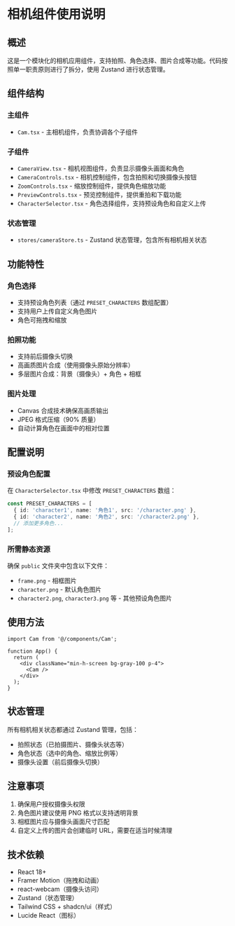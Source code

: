 # 相机组件使用说明

## 概述

这是一个模块化的相机应用组件，支持拍照、角色选择、图片合成等功能。代码按照单一职责原则进行了拆分，使用 Zustand 进行状态管理。

## 组件结构

### 主组件
- `Cam.tsx` - 主相机组件，负责协调各个子组件

### 子组件
- `CameraView.tsx` - 相机视图组件，负责显示摄像头画面和角色
- `CameraControls.tsx` - 相机控制组件，包含拍照和切换摄像头按钮
- `ZoomControls.tsx` - 缩放控制组件，提供角色缩放功能
- `PreviewControls.tsx` - 预览控制组件，提供重拍和下载功能
- `CharacterSelector.tsx` - 角色选择组件，支持预设角色和自定义上传

### 状态管理
- `stores/cameraStore.ts` - Zustand 状态管理，包含所有相机相关状态

## 功能特性

### 角色选择
- 支持预设角色列表（通过 `PRESET_CHARACTERS` 数组配置）
- 支持用户上传自定义角色图片
- 角色可拖拽和缩放

### 拍照功能
- 支持前后摄像头切换
- 高画质图片合成（使用摄像头原始分辨率）
- 多层图片合成：背景（摄像头）+ 角色 + 相框

### 图片处理
- Canvas 合成技术确保高画质输出
- JPEG 格式压缩（90% 质量）
- 自动计算角色在画面中的相对位置

## 配置说明

### 预设角色配置
在 `CharacterSelector.tsx` 中修改 `PRESET_CHARACTERS` 数组：

```typescript
const PRESET_CHARACTERS = [
  { id: 'character1', name: '角色1', src: '/character.png' },
  { id: 'character2', name: '角色2', src: '/character2.png' },
  // 添加更多角色...
];
```

### 所需静态资源
确保 `public` 文件夹中包含以下文件：
- `frame.png` - 相框图片
- `character.png` - 默认角色图片
- `character2.png`, `character3.png` 等 - 其他预设角色图片

## 使用方法

```tsx
import Cam from '@/components/Cam';

function App() {
  return (
    <div className="min-h-screen bg-gray-100 p-4">
      <Cam />
    </div>
  );
}
```

## 状态管理

所有相机相关状态都通过 Zustand 管理，包括：
- 拍照状态（已拍摄图片、摄像头状态等）
- 角色状态（选中的角色、缩放比例等）
- 摄像头设置（前后摄像头切换）

## 注意事项

1. 确保用户授权摄像头权限
2. 角色图片建议使用 PNG 格式以支持透明背景
3. 相框图片应与摄像头画面尺寸匹配
4. 自定义上传的图片会创建临时 URL，需要在适当时候清理

## 技术依赖

- React 18+
- Framer Motion（拖拽和动画）
- react-webcam（摄像头访问）
- Zustand（状态管理）
- Tailwind CSS + shadcn/ui（样式）
- Lucide React（图标）
